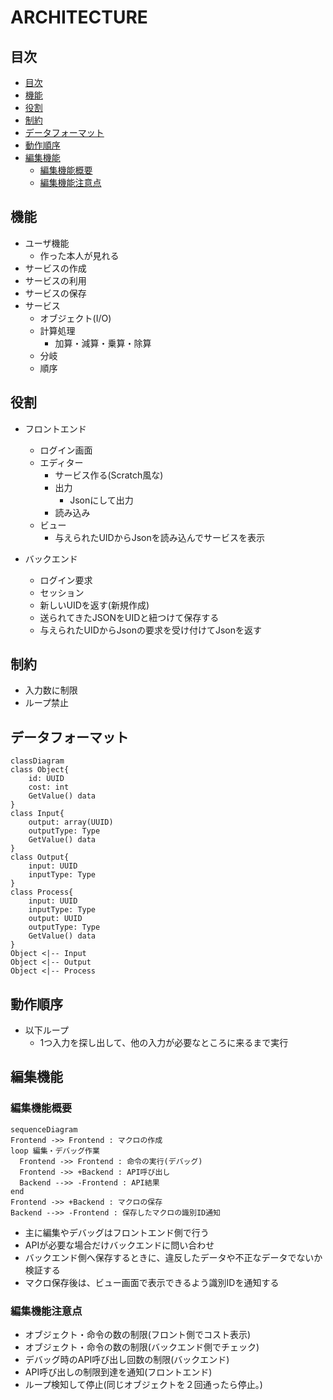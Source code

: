 # ARCHITECTURE

## 目次
<!-- @import "[TOC]" {cmd="toc" depthFrom=2 depthTo=6 orderedList=false} -->

<!-- code_chunk_output -->

- [目次](#目次)
- [機能](#機能)
- [役割](#役割)
- [制約](#制約)
- [データフォーマット](#データフォーマット)
- [動作順序](#動作順序)
- [編集機能](#編集機能)
  - [編集機能概要](#編集機能概要)
  - [編集機能注意点](#編集機能注意点)

<!-- /code_chunk_output -->

## 機能

- ユーザ機能
  - 作った本人が見れる
- サービスの作成
- サービスの利用
- サービスの保存
- サービス
  - オブジェクト(I/O)
  - 計算処理
    - 加算・減算・乗算・除算
  - 分岐
  - 順序

## 役割

- フロントエンド
  - ログイン画面
  - エディター
    - サービス作る(Scratch風な)
    - 出力
      - Jsonにして出力
    - 読み込み
  - ビュー
    - 与えられたUIDからJsonを読み込んでサービスを表示

- バックエンド
  - ログイン要求
  - セッション
  - 新しいUIDを返す(新規作成)
  - 送られてきたJSONをUIDと紐つけて保存する
  - 与えられたUIDからJsonの要求を受け付けてJsonを返す

## 制約

- 入力数に制限
- ループ禁止

## データフォーマット

```mermaid
classDiagram
class Object{
    id: UUID
    cost: int
    GetValue() data
}
class Input{
    output: array(UUID)
    outputType: Type
    GetValue() data
}
class Output{
    input: UUID
    inputType: Type
}
class Process{
    input: UUID
    inputType: Type
    output: UUID
    outputType: Type
    GetValue() data
}
Object <|-- Input
Object <|-- Output
Object <|-- Process
```

## 動作順序

- 以下ループ
  - 1つ入力を探し出して、他の入力が必要なところに来るまで実行

## 編集機能

### 編集機能概要

```mermaid
sequenceDiagram
Frontend ->> Frontend : マクロの作成
loop 編集・デバッグ作業
  Frontend ->> Frontend : 命令の実行(デバッグ)
  Frontend ->> +Backend : API呼び出し
  Backend -->> -Frontend : API結果
end
Frontend ->> +Backend : マクロの保存
Backend -->> -Frontend : 保存したマクロの識別ID通知
```

- 主に編集やデバッグはフロントエンド側で行う
- APIが必要な場合だけバックエンドに問い合わせ
- バックエンド側へ保存するときに、違反したデータや不正なデータでないか検証する
- マクロ保存後は、ビュー画面で表示できるよう識別IDを通知する

### 編集機能注意点

- オブジェクト・命令の数の制限(フロント側でコスト表示)
- オブジェクト・命令の数の制限(バックエンド側でチェック)
- デバッグ時のAPI呼び出し回数の制限(バックエンド)
- API呼び出しの制限到達を通知(フロントエンド)
- ループ検知して停止(同じオブジェクトを２回通ったら停止。)
